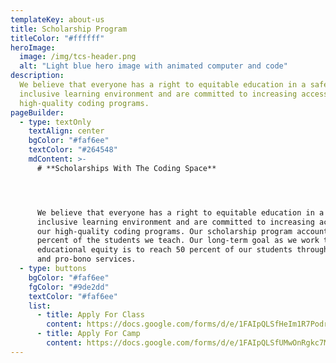 ```yaml
---
templateKey: about-us
title: Scholarship Program
titleColor: "#ffffff"
heroImage:
  image: /img/tcs-header.png
  alt: "Light blue hero image with animated computer and code"
description:
  We believe that everyone has a right to equitable education in a safe and
  inclusive learning environment and are committed to increasing access to our
  high-quality coding programs.
pageBuilder:
  - type: textOnly
    textAlign: center
    bgColor: "#faf6ee"
    textColor: "#264548"
    mdContent: >-
      # **Scholarships With The Coding Space**




      We believe that everyone has a right to equitable education in a safe and
      inclusive learning environment and are committed to increasing access to
      our high-quality coding programs. Our scholarship program accounts for 25
      percent of the students we teach. Our long-term goal as we work towards
      educational equity is to reach 50 percent of our students through at-cost
      and pro-bono services.
  - type: buttons
    bgColor: "#faf6ee"
    fgColor: "#9de2dd"
    textColor: "#faf6ee"
    list:
      - title: Apply For Class
        content: https://docs.google.com/forms/d/e/1FAIpQLSfHeIm1R7PodrX2JRRZ3eEYFMeKNirUbMong_RIIvp4IRIQXA/viewform
      - title: Apply For Camp
        content: https://docs.google.com/forms/d/e/1FAIpQLSfUMwOnRgkc7MMaWyR0ncTFNUhCmRyqbbn9sZC0vK5hGS78yw/viewform
---
```

